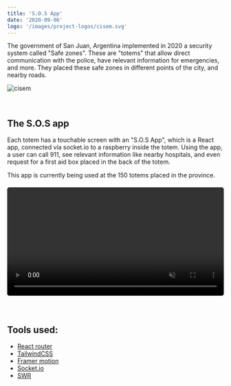 ```yaml
---
title: 'S.O.S App'
date: '2020-09-06'
logo: '/images/project-logos/cisem.svg'
---
```


The government of San Juan, Argentina implemented in 2020 a security system called "Safe zones". These are "totems" that allow direct communication with the police, have relevant information for emergencies, and more. They placed these safe zones in different points of the city, and nearby roads. 

![cisem](/images/cisem_totem_2.jpeg)

<br>

## The S.O.S app

Each totem has a touchable screen with an "S.O.S App", which is a React app, connected vía socket.io to a raspberry inside the totem. Using the app, a user can call 911, see relevant information like nearby hospitals, and even request for a first aid box placed in the back of the totem.

This app is currently being used at the 150 totems placed in the province.

<figure class="video_container" style="width: 100%; max-width: 550px; margin: 20px 0;">
  <video muted="true" autoplay="true" loop style="width: 100%; border-radius: 5px;">
    <source src="/videos/cisem-demo.mp4" type="video/mp4">
  </video>
</figure>

<br>

## Tools used:

- [React router](https://reactrouter.com/web/guides/quick-start)
- [TailwindCSS](https://tailwindcss.com/)
- [Framer motion](https://www.framer.com/motion/)
- [Socket.io](https://socket.io)
- [SWR](https://www.npmjs.com/package/swr)

